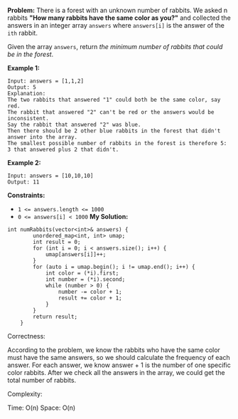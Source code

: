 **Problem:**
There is a forest with an unknown number of rabbits. We asked n rabbits **"How many rabbits have the same color as you?"** and collected the answers in an integer array `answers` where `answers[i]` is the answer of the `ith` rabbit.

Given the array `answers`, return *the minimum number of rabbits that could be in the forest*.

 

**Example 1:**

```
Input: answers = [1,1,2]
Output: 5
Explanation:
The two rabbits that answered "1" could both be the same color, say red.
The rabbit that answered "2" can't be red or the answers would be inconsistent.
Say the rabbit that answered "2" was blue.
Then there should be 2 other blue rabbits in the forest that didn't answer into the array.
The smallest possible number of rabbits in the forest is therefore 5: 3 that answered plus 2 that didn't.
```

**Example 2:**

```
Input: answers = [10,10,10]
Output: 11
```

 

**Constraints:**

- `1 <= answers.length <= 1000`
- `0 <= answers[i] < 1000`
**My Solution:**
```
int numRabbits(vector<int>& answers) {
        unordered_map<int, int> umap;
        int result = 0;
        for (int i = 0; i < answers.size(); i++) {
            umap[answers[i]]++;
        }
        for (auto i = umap.begin(); i != umap.end(); i++) {
            int color = (*i).first;
            int number = (*i).second;
            while (number > 0) {
                number -= color + 1;
                result += color + 1;
            }
        }
        return result;
    }
```
Correctness:

According to the problem, we know the rabbits who have the same color must have the same answers, so we should calculate the frequency of each answer. For each answer, we know answer + 1 is the number of one specific color rabbits. After we check all the answers in the array, we could get the total number of rabbits.

Complexity:

Time: O(n)
Space: O(n)